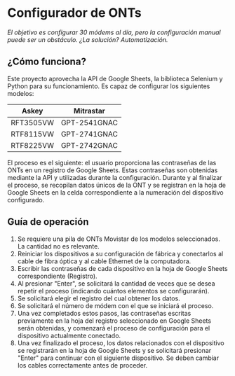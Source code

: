 # Configurador de ONTs

*El objetivo es configurar 30 módems al día, pero la configuración manual puede ser un obstáculo. ¿La solución? Automatización.*

## ¿Cómo funciona?

Este proyecto aprovecha la API de Google Sheets, la biblioteca Selenium y Python para su funcionamiento. Es capaz de configurar los siguientes modelos:

| Askey | Mitrastar |
| ----- | --------- |
| RFT3505VW | GPT-2541GNAC |
| RTF8115VW | GPT-2741GNAC |
| RTF8225VW | GPT-2742GNAC |

El proceso es el siguiente: el usuario proporciona las contraseñas de las ONTs en un registro de Google Sheets. Estas contraseñas son obtenidas mediante la API y utilizadas durante la configuración. Durante y al finalizar el proceso, se recopilan datos únicos de la ONT y se registran en la hoja de Google Sheets en la celda correspondiente a la numeración del dispositivo configurado.

## Guía de operación

1. Se requiere una pila de ONTs Movistar de los modelos seleccionados. La cantidad no es relevante.
2. Reiniciar los dispositivos a su configuración de fábrica y conectarlos al cable de fibra óptica y al cable Ethernet de la computadora.
3. Escribir las contraseñas de cada dispositivo en la hoja de Google Sheets correspondiente (Registro).
4. Al presionar "Enter", se solicitará la cantidad de veces que se desea repetir el proceso (indicando cuántos elementos se configurarán).
5. Se solicitará elegir el registro del cual obtener los datos.
6. Se solicitará el número de módem con el que se iniciará el proceso.
7. Una vez completados estos pasos, las contraseñas escritas previamente en la hoja del registro seleccionado en Google Sheets serán obtenidas, y comenzará el proceso de configuración para el dispositivo actualmente conectado.
8. Una vez finalizado el proceso, los datos relacionados con el dispositivo se registrarán en la hoja de Google Sheets y se solicitará presionar "Enter" para continuar con el siguiente dispositivo. Se deben cambiar los cables correctamente antes de proceder.